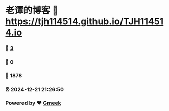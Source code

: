 # 老谭的博客 :link: https://tjh114514.github.io/TJH114514.io 
### :page_facing_up: [3](https://tjh114514.github.io/TJH114514.io/tag.html) 
### :speech_balloon: 0 
### :hibiscus: 1878 
### :alarm_clock: 2024-12-21 21:26:50 
### Powered by :heart: [Gmeek](https://github.com/Meekdai/Gmeek)
